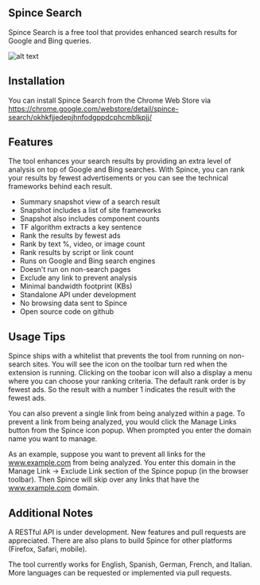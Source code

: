 ## Spince Search

Spince Search is a free tool that provides enhanced search results for Google and Bing queries.

![alt text](http://search.spince.com/img/basquiatGoogle.gif "Demo")

## Installation

You can install Spince Search from the Chrome Web Store via <https://chrome.google.com/webstore/detail/spince-search/okhkfjjedepjhnfodgppdcphcmblkpjj/>

## Features

The tool enhances your search results by providing an extra level of analysis on top of Google and Bing searches. With Spince, you can rank your results by fewest advertisements or you can see the technical frameworks behind each result.

<ul>
<li>Summary snapshot view of a search result</li>
<li>Snapshot includes a list of site frameworks</li>
<li>Snapshot also includes component counts</li>
<li>TF algorithm extracts a key sentence</li>
<li>Rank the results by fewest ads</li>
<li>Rank by text %, video, or image count</li>
<li>Rank results by script or link count</li>
<li>Runs on Google and Bing search engines</li>										
<li>Doesn't run on non-search pages</li>										
<li>Exclude any link to prevent analysis</li>                    					
<li>Minimal bandwidth footprint (KBs)</li>					
<li>Standalone API under development</li>					
<li>No browsing data sent to Spince</li>
<li>Open source code on github</li>
</ul>

## Usage Tips

Spince ships with a whitelist that prevents the tool from running on non-search sites. You will see the icon on the toolbar turn red when the extension is running. Clicking on the toobar icon will also a display a menu where you can choose your ranking criteria. The default rank order is by fewest ads. So the result with a number 1 indicates the result with the fewest ads.

You can also prevent a single link from being analyzed within a page. To prevent a link from being analyzed, you would click the Manage Links button from the Spince icon popup. When prompted you enter the domain name you want to manage.

As an example, suppose you want to prevent all links for the www.example.com from being analyzed. You enter this domain in the Manage Link -> Exclude Link section of the Spince popup (in the browser toolbar). Then Spince will skip over any links that have the www.example.com domain.

## Additional Notes

A RESTful API is under development. New features and pull requests are appreciated. There are also plans to build Spince for other platforms (Firefox, Safari, mobile).

The tool currently works for English, Spanish, German, French, and Italian. More languages can be requested or implemented via pull requests.
